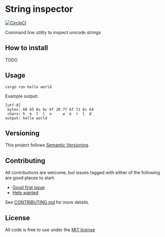 # String inspector
[![CircleCI](https://circleci.com/gh/MatMoore/string-inspector.svg?style=svg)](https://circleci.com/gh/MatMoore/string-inspector)

Command line utility to inspect unicode strings

## How to install
TODO

## Usage
`cargo run hello world`

Example output:
```
[utf-8]
 bytes: 68 65 6c 6c 6f 20 77 6f 72 6c 64
 chars: h  e  l  l  o     w  o  r  l  d
output: hello world
```

## Versioning
This project follows [Semantic Versioning](https://semver.org/).

## Contributing
All contributions are welcome, but issues tagged with either of the following are good places to start:
- [Good first issue](https://github.com/MatMoore/string-inspector/labels/good%20first%20issue)
- [Help wanted](https://github.com/MatMoore/string-inspector/labels/help%20wanted)

See [CONTRIBUTING.md](CONTRIBUTING.md) for more details.

## License
All code is free to use under the [MIT license](LICENSE)
